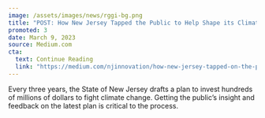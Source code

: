 ```yaml
---
image: /assets/images/news/rggi-bg.png
title: "POST: How New Jersey Tapped the Public to Help Shape its Climate Future"
promoted: 3
date: March 9, 2023
source: Medium.com
cta:
  text: Continue Reading
  link: "https://medium.com/njinnovation/how-new-jersey-tapped-on-the-public-to-help-shape-its-climate-future-7439f0d0bfd9"
---
```


Every three years, the State of New Jersey drafts a plan to invest hundreds of millions of dollars to fight climate change. Getting the public’s insight and feedback on the latest plan is critical to the process.
